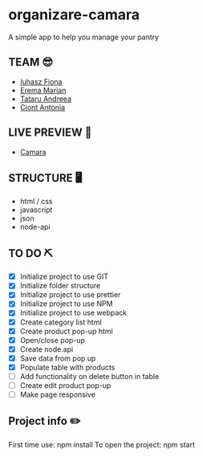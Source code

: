 # organizare-camara

A simple app to help you manage your pantry

## TEAM 😎

- [Iuhasz Fiona](https://github.com/fioip)
- [Erema Marian](https://github.com/marianerema)
- [Tataru Andreea](https://github.com/andreeastataru)
- [Ciont Antonia](https://github.com/antoniaac)

## LIVE PREVIEW 👀

- [Camara](https://fioip.github.io/organizare-camara/)

## STRUCTURE 🖥️

- html / css
- javascript
- json
- node-api

## TO DO ⛏️

- [x] Initialize project to use GIT
- [x] Initialize folder structure
- [x] Initialize project to use prettier
- [x] Initialize project to use NPM
- [x] Initialize project to use webpack
- [x] Create category list html
- [x] Create product pop-up html
- [x] Open/close pop-up
- [x] Create node.api
- [x] Save data from pop up
- [x] Populate table with products
- [ ] Add functionality on delete button in table
- [ ] Create edit product pop-up
- [ ] Make page responsive

## Project info ✏️

First time use: npm install
To open the project: npm start
